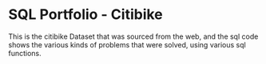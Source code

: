 # SQL Portfolio - Citibike

This is the citibike Dataset that was sourced from the web, and the sql code shows the various kinds of problems that were solved, using various sql functions.
